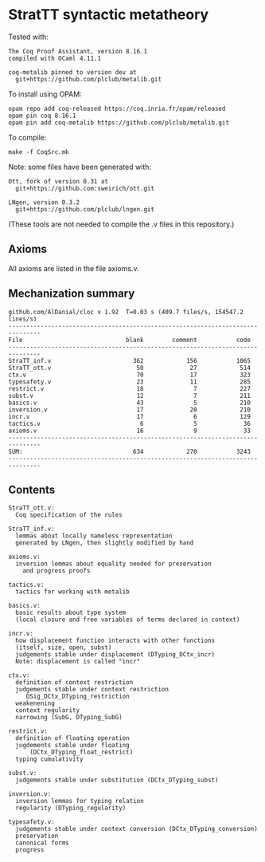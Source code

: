# StratTT syntactic metatheory

Tested with:

    The Coq Proof Assistant, version 8.16.1
    compiled with OCaml 4.11.1
    
    coq-metalib pinned to version dev at 
      git+https://github.com/plclub/metalib.git

To install using OPAM:

    opam repo add coq-released https://coq.inria.fr/opam/released
    opam pin coq 8.16.1
    opam pin add coq-metalib https://github.com/plclub/metalib.git

To compile:
 
    make -f CoqSrc.mk

Note: some files have been generated with:

    Ott, fork of version 0.31 at
      git+https://github.com:sweirich/ott.git

    LNgen, version 0.3.2
      git+https://github.com/plclub/lngen.git

(These tools are not needed to compile the .v files in this repository.)

## Axioms

All axioms are listed in the file axioms.v.


## Mechanization summary

```
github.com/AlDanial/cloc v 1.92  T=0.03 s (409.7 files/s, 154547.2 lines/s)
-------------------------------------------------------------------------------
File                             blank        comment           code
-------------------------------------------------------------------------------
StraTT_inf.v                       362            156           1065
StraTT_ott.v                        50             27            514
ctx.v                               70             17            323
typesafety.v                        23             11            285
restrict.v                          18              7            227
subst.v                             12              7            211
basics.v                            43              5            210
inversion.v                         17             20            210
incr.v                              17              6            129
tactics.v                            6              5             36
axioms.v                            16              9             33
-------------------------------------------------------------------------------
SUM:                               634            270           3243
-------------------------------------------------------------------------------
```


## Contents

```
StraTT_ott.v: 
  Coq specification of the rules

StraTT_inf.v:
  lemmas about locally nameless representation
  generated by LNgen, then slightly modified by hand

axioms.v:
  inversion lemmas about equality needed for preservation 
    and progress proofs
    
tactics.v:
  tactics for working with metalib
  
basics.v:
  basic results about type system 
  (local closure and free variables of terms declared in context)
   
incr.v:
  how displacement function interacts with other functions
  (itself, size, open, subst)
  judgements stable under displacement (DTyping_DCtx_incr)  
  Note: displacement is called "incr"

ctx.v:
  definition of context restriction
  judgements stable under context restriction
     DSig_DCtx_DTyping_restriction
  weakenening
  context regularity
  narrowing (SubG, DTyping_SubG)

restrict.v:
  definition of floating operation
  jugdements stable under floating
      (DCtx_DTyping_float_restrict)
  typing cumulativity
  
subst.v:
  judgements stable under substitution (DCtx_DTyping_subst)

inversion.v:
  inversion lemmas for typing relation
  regularity (DTyping_regularity)

typesafety.v:
  judgements stable under context conversion (DCtx_DTyping_conversion)
  preservation
  canonical forms
  progress
```

